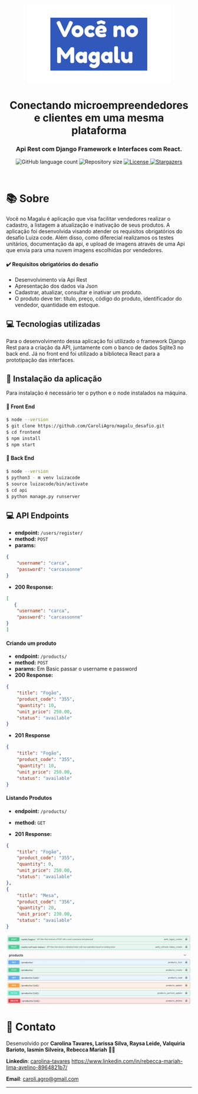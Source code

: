 

<p align="center">
  <img alt="Proffy" title="Proffy" src="logo.png" />
</p>

<h1 align="center">
  Conectando microempreendedores e clientes em uma mesma plataforma 
</h1>

<h3 align="center">
  Api Rest com Django Framework e Interfaces com React.
</h3>

<p align="center">
  <img alt="GitHub language count" src="https://img.shields.io/github/languages/count/Bonizario/proffy?color=6842C2">

  <img alt="Repository size" src="https://img.shields.io/github/repo-size/bonizario/proffy?color=774DD6">


  <a href="https://github.com/Bonizario/proffy/blob/master/LICENSE">
    <img alt="License" src="https://img.shields.io/github/license/bonizario/proffy?color=04D361">
  </a>

  <a href="https://github.com/Bonizario/proffy/stargazers">
    <img alt="Stargazers" src="https://img.shields.io/github/stars/bonizario/proffy?style=social">
  </a>
</p>

<br />

# 📚 Sobre


Você no Magalu é aplicação  que visa facilitar vendedores realizar o cadastro, a listagem a atualização e inativação de seus produtos. A aplicação foi desenvolvida visando atender os requisitos obrigatórios do desafio Luiza code. Além disso, como diferecial realizamos os testes  unitários, documentação da api, e upload de imagens através de uma Api que envia para uma nuvem imagens escolhidas por vendedores. 
<br />
  
####  :heavy_check_mark: Requisitos obrigatórios do desafio 
  - Desenvolvimento via Api Rest 
  - Apresentação dos dados via Json
  - Cadastrar, atualizar, consultar e inativar um produto.
  - O produto deve ter: título, preço, código do produto, identificador do vendedor, quantidade em estoque.

## 💻 Tecnologias utilizadas

Para o desenvolvimento dessa aplicação foi utilizado o framework Django Rest para a criação da API, juntamente com o banco de dados Sqlite3 no back end. Já no front end foi utilizado a biblioteca React para a prototipação das interfaces. 


## :pencil: Instalação da aplicação 

Para instalação é necessário ter o python e o node instalados na máquina.
#### :cherry_blossom: Front End
  ``` bash
$ node --version
$ git clone https://github.com/CaroliAgro/magalu_desafio.git
$ cd frontend
$ npm install
$ npm start

```
#### :wrench: Back End
 ``` bash
$ node --version
$ python3 - m venv luizacode
$ source luizacode/bin/activate
$ cd api
$ python manage.py runserver

```

## 💻 API Endpoints


- **endpoint:** `/users/register/`
- **method:** `POST`
- **params:** 
```json
{
	"username": "carca",
	"password": "carcassonne"
}
```
- **200 Response:**
```json
[
   {
	"username": "carca",
	"password": "carcassonne"
}
]
```


#### Criando um produto

- **endpoint:** `/products/`
- **method:** `POST`
- **params:** Em Basic passar o username e password
- **200 Response:**
```json
{
	"title": "Fogão",
	"product_code": "355",
	"quantity": 10,
	"unit_price": 250.00,
	"status": "available"
}
```
- **201 Response**
```json
{
	"title": "Fogão",
	"product_code": "355",
	"quantity": 10,
	"unit_price": 250.00,
	"status": "available"
}
```

#### Listando Produtos

- **endpoint:** `/products/`
- **method:** `GET`


- **201 Response:**
```json
{
	"title": "Fogão",
	"product_code": "355",
	"quantity": 0,
	"unit_price": 250.00,
	"status": "available"
},
{
	"title": "Mesa",
	"product_code": "356",
	"quantity": 20,
	"unit_price": 230.00,
	"status": "available"
}
```


<p align="center">
  <img alt="Proffy" title="Proffy" src="image.png" />
</p>


# :postbox: Contato

Desenvolvido por **Carolina Tavares,  Larissa Silva, Raysa Leide, Valquiria Barioto, Iasmin Silveira, Rebecca Mariah** 👋🏻

**Linkedin**: [carolina-tavares](https://www.linkedin.com/in/carolina-tavares-de-oliveira/) https://www.linkedin.com/in/rebecca-mariah-lima-avelino-8964821b7/

**Email**: caroli.agro@gmail.com

---

[vc]: https://code.visualstudio.com/
[vceditconfig]: https://marketplace.visualstudio.com/items?itemName=EditorConfig.EditorConfig
[vceslint]: https://marketplace.visualstudio.com/items?itemName=dbaeumer.vscode-eslint
[vcprettier]: https://marketplace.visualstudio.com/items?itemName=esbenp.prettier-vscode


